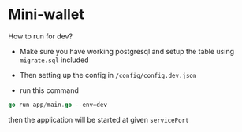 # Mini-wallet

How to run for dev?

- Make sure you have working postgresql and setup the table using ```migrate.sql``` included 

- Then setting up the config in ```/config/config.dev.json```

- run this command 
```go
go run app/main.go --env=dev
```
then the application will be started at given ```servicePort```